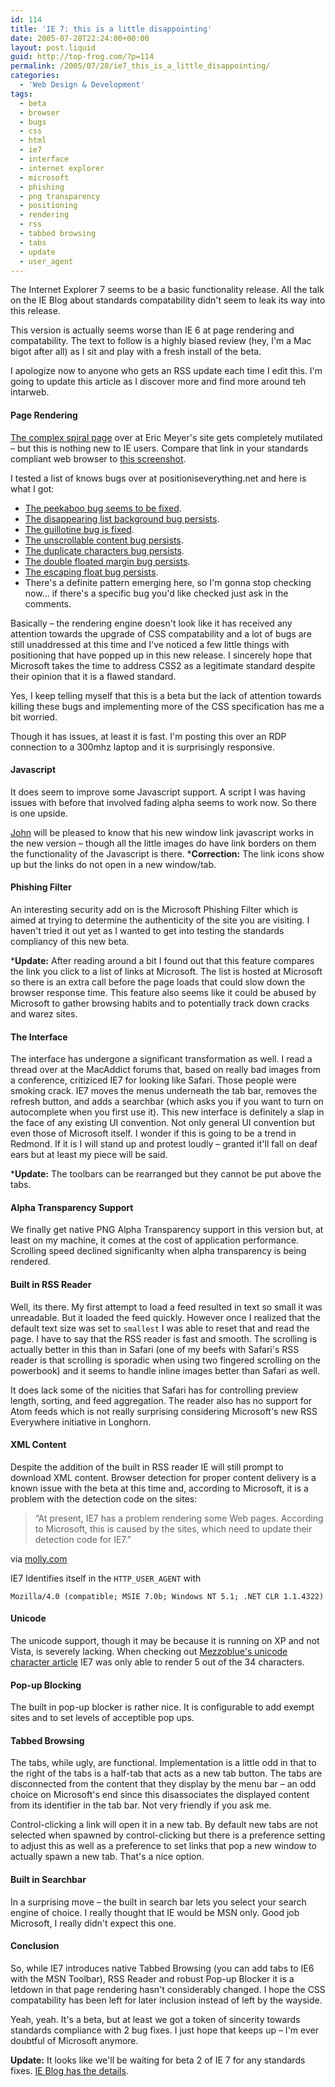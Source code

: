 ```yaml
---
id: 114
title: 'IE 7: this is a little disappointing'
date: 2005-07-28T22:24:00+00:00
layout: post.liquid
guid: http://top-frog.com/?p=114
permalink: /2005/07/28/ie7_this_is_a_little_disappointing/
categories:
  - 'Web Design & Development'
tags:
  - beta
  - browser
  - bugs
  - css
  - html
  - ie7
  - interface
  - internet explorer
  - microsoft
  - phishing
  - png transparency
  - positioning
  - rendering
  - rss
  - tabbed browsing
  - tabs
  - update
  - user_agent
---
```

The Internet Explorer 7 seems to be a basic functionality release. All the talk on the IE Blog about standards compatability didn't seem to leak its way into this release.

This version is actually seems worse than IE 6 at page rendering and compatability. The text to follow is a highly biased review (hey, I'm a Mac bigot after all) as I sit and play with a fresh install of the beta.

I apologize now to anyone who gets an RSS update each time I edit this. I'm going to update this article as I discover more and find more around teh intarweb.



#### Page Rendering

[The complex spiral page](http://meyerweb.com/eric/css/edge/complexspiral/demo.html) over at Eric Meyer's site gets completely mutilated – but this is nothing new to IE users. Compare that link in your standards compliant web browser to [this screenshot](/assets/articles/spiral.png). 

I tested a list of knows bugs over at positioniseverything.net and here is what I got:

  * [The peekaboo bug seems to be fixed](http://www.positioniseverything.net/explorer/peekaboo.html). 
  * [The disappearing list background bug persists](http://www.positioniseverything.net/explorer/ie-listbug.html). 
  * [The guillotine bug is fixed](http://www.positioniseverything.net/explorer/guillotine.html). 
  * [The unscrollable content bug persists](http://www.positioniseverything.net/explorer/unscrollable.html). 
  * [The duplicate characters bug persists](http://www.positioniseverything.net/explorer/dup-characters.html). 
  * [The double floated margin bug persists](http://www.positioniseverything.net/explorer/doubled-margin.html). 
  * [The escaping float bug persists](http://www.positioniseverything.net/explorer/escape-floats.html). 
  * There's a definite pattern emerging here, so I'm gonna stop checking now… if there's a specific bug you'd like checked just ask in the comments. 

Basically – the rendering engine doesn't look like it has received any attention towards the upgrade of CSS compatability and a lot of bugs are still unaddressed at this time and I've noticed a few little things with positioning that have popped up in this new release. I sincerely hope that Microsoft takes the time to address CSS2 as a legitimate standard despite their opinion that it is a flawed standard. 

Yes, I keep telling myself that this is a beta but the lack of attention towards killing these bugs and implementing more of the CSS specification has me a bit worried.

Though it has issues, at least it is fast. I'm posting this over an RDP connection to a 300mhz laptop and it is surprisingly responsive.

#### Javascript

It does seem to improve some Javascript support. A script I was having issues with before that involved fading alpha seems to work now. So there is one upside.

[John](http://www.pennypacker.net) will be pleased to know that his new window link javascript works in the new version – though all the little images do have link borders on them the functionality of the Javascript is there. ***Correction:** The link icons show up but the links do not open in a new window/tab.

#### Phishing Filter

An interesting security add on is the Microsoft Phishing Filter which is aimed at trying to determine the authenticity of the site you are visiting. I haven't tried it out yet as I wanted to get into testing the standards compliancy of this new beta.

***Update:** After reading around a bit I found out that this feature compares the link you click to a list of links at Microsoft. The list is hosted at Microsoft so there is an extra call before the page loads that could slow down the browser response time. This feature also seems like it could be abused by Microsoft to gather browsing habits and to potentially track down cracks and warez sites.

#### The Interface

The interface has undergone a significant transformation as well. I read a thread over at the MacAddict forums that, based on really bad images from a conference, critiziced IE7 for looking like Safari. Those people were smoking crack. IE7 moves the menus underneath the tab bar, removes the refresh button, and adds a searchbar (which asks you if you want to turn on autocomplete when you first use it). This new interface is definitely a slap in the face of any existing UI convention. Not only general UI convention but even those of Microsoft itself. I wonder if this is going to be a trend in Redmond. If it is I will stand up and protest loudly – granted it'll fall on deaf ears but at least my piece will be said.

***Update:** The toolbars can be rearranged but they cannot be put above the tabs.

#### Alpha Transparency Support

We finally get native PNG Alpha Transparency support in this version but, at least on my machine, it comes at the cost of application performance. Scrolling speed declined significanlty when alpha transparency is being rendered.

#### Built in RSS Reader

Well, its there. My first attempt to load a feed resulted in text so small it was unreadable. But it loaded the feed quickly. However once I realized that the default text size was set to `smallest` I was able to reset that and read the page. I have to say that the RSS reader is fast and smooth. The scrolling is actually better in this than in Safari (one of my beefs with Safari's RSS reader is that scrolling is sporadic when using two fingered scrolling on the powerbook) and it seems to handle inline images better than Safari as well.

It does lack some of the nicities that Safari has for controlling preview length, sorting, and feed aggregation. The reader also has no support for Atom feeds which is not really surprising considering Microsoft's new RSS Everywhere initiative in Longhorn.

#### XML Content

Despite the addition of the built in RSS reader IE will still prompt to download XML content. Browser detection for proper content delivery is a known issue with the beta at this time and, according to Microsoft, it is a problem with the detection code on the sites:

> “At present, IE7 has a problem rendering some Web pages. According to Microsoft, this is caused by the sites, which need to update their detection code for IE7.”

via [molly.com](http://www.molly.com/2005/07/28/thats-why-its-called-beta/)

IE7 Identifies itself in the `HTTP_USER_AGENT` with

```
Mozilla/4.0 (compatible; MSIE 7.0b; Windows NT 5.1; .NET CLR 1.1.4322)
```

#### Unicode

The unicode support, though it may be because it is running on XP and not Vista, is severely lacking. When checking out [Mezzoblue's unicode character article](http://mezzoblue.com/archives/2005/07/25/glyphs/) IE7 was only able to render 5 out of the 34 characters.

#### Pop-up Blocking

The built in pop-up blocker is rather nice. It is configurable to add exempt sites and to set levels of acceptible pop ups.

#### Tabbed Browsing

The tabs, while ugly, are functional. Implementation is a little odd in that to the right of the tabs is a half-tab that acts as a new tab button. The tabs are disconnected from the content that they display by the menu bar – an odd choice on Microsoft's end since this disassociates the displayed content from its identifier in the tab bar. Not very friendly if you ask me. 

Control-clicking a link will open it in a new tab. By default new tabs are not selected when spawned by control-clicking but there is a preference setting to adjust this as well as a preference to set links that pop a new window to actually spawn a new tab. That's a nice option.

#### Built in Searchbar

In a surprising move – the built in search bar lets you select your search engine of choice. I really thought that IE would be MSN only. Good job Microsoft, I really didn't expect this one.

#### Conclusion

So, while IE7 introduces native Tabbed Browsing (you can add tabs to IE6 with the MSN Toolbar), RSS Reader and robust Pop-up Blocker it is a letdown in that page rendering hasn't considerably changed. I hope the CSS compatability has been left for later inclusion instead of left by the wayside.

Yeah, yeah. It's a beta, but at least we got a token of sincerity towards standards compliance with 2 bug fixes. I just hope that keeps up – I'm ever doubtful of Microsoft anymore.

**Update:** It looks like we'll be waiting for beta 2 of IE 7 for any standards fixes. [IE Blog has the details](http://blogs.msdn.com/ie/archive/2005/07/29/445242.aspx).
